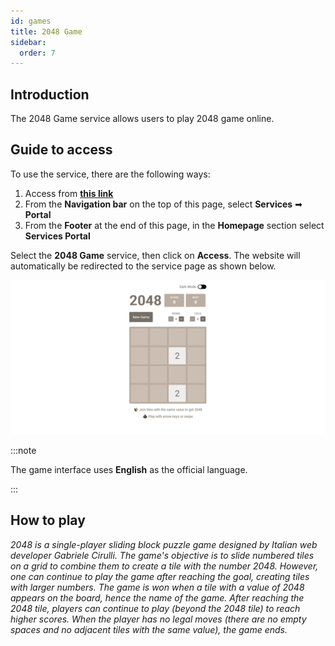 ```yaml
---
id: games
title: 2048 Game
sidebar:
  order: 7
---
```


## Introduction

The 2048 Game service allows users to play 2048 game online.

## Guide to access

To use the service, there are the following ways:

1. Access from [**this link**](https://portal.builetuananh.name.vn/en/services)
2. From the **Navigation bar** on the top of this page, select **Services** ➡ **Portal**
3. From the **Footer** at the end of this page, in the **Homepage** section select **Services Portal**

Select the **2048 Game** service, then click on **Access**. The website will automatically be redirected to the service page as shown below.

![2048 Game](../../../../assets/services/game.png)

:::note

The game interface uses **English** as the official language.

:::

## How to play

_2048 is a single-player sliding block puzzle game designed by Italian web developer Gabriele Cirulli. The game's objective is to slide numbered tiles on a grid to combine them to create a tile with the number 2048. However, one can continue to play the game after reaching the goal, creating tiles with larger numbers. The game is won when a tile with a value of 2048 appears on the board, hence the name of the game. After reaching the 2048 tile, players can continue to play (beyond the 2048 tile) to reach higher scores. When the player has no legal moves (there are no empty spaces and no adjacent tiles with the same value), the game ends._
